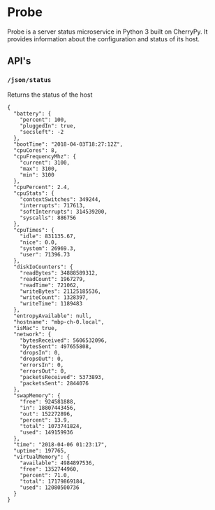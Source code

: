 # Probe

Probe is a server status microservice in Python 3 built on CherryPy. It provides information about
the configuration and status of its host.

## API's

### `/json/status`
Returns the status of the host

    {
      "battery": {
        "percent": 100,
        "pluggedIn": true,
        "secsleft": -2
      },
      "bootTime": "2018-04-03T18:27:12Z",
      "cpuCores": 8,
      "cpuFrequencyMhz": {
        "current": 3100,
        "max": 3100,
        "min": 3100
      },
      "cpuPercent": 2.4,
      "cpuStats": {
        "contextSwitches": 349244,
        "interrupts": 717613,
        "softInterrupts": 314539200,
        "syscalls": 886756
      },
      "cpuTimes": {
        "idle": 831135.67,
        "nice": 0.0,
        "system": 26969.3,
        "user": 71396.73
      },
      "diskIoCounters": {
        "readBytes": 34888589312,
        "readCount": 1967279,
        "readTime": 721062,
        "writeBytes": 21125185536,
        "writeCount": 1328397,
        "writeTime": 1189483
      },
      "entropyAvailable": null,
      "hostname": "mbp-ch-0.local",
      "isMac": true,
      "network": {
        "bytesReceived": 5606532096,
        "bytesSent": 497655808,
        "dropsIn": 0,
        "dropsOut": 0,
        "errorsIn": 0,
        "errorsOut": 0,
        "packetsReceived": 5373893,
        "packetsSent": 2844076
      },
      "swapMemory": {
        "free": 924581888,
        "in": 18807443456,
        "out": 152272896,
        "percent": 13.9,
        "total": 1073741824,
        "used": 149159936
      },
      "time": "2018-04-06 01:23:17",
      "uptime": 197765,
      "virtualMemory": {
        "available": 4984897536,
        "free": 1352744960,
        "percent": 71.0,
        "total": 17179869184,
        "used": 12080500736
      }
    }